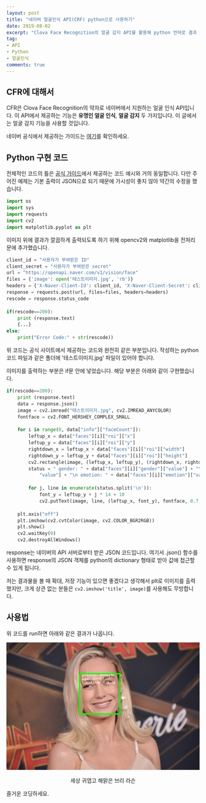 ```yaml
---
layout: post
title: "네이버 얼굴인식 API(CRF) python으로 사용하기"
date: 2019-08-02
excerpt: "Clova Face Recognition의 얼굴 감지 API를 활용해 python 언어로 결과 이미지를 얻어보자"
tag: 
- API
- Python
- 얼굴인식
comments: true
---
```


## CFR에 대해서
CFR은 Clova Face Recognition의 약자로 네이버에서 지원하는 얼굴 인식 API입니다.  이 API에서 제공하는 기능은 **유명인 얼굴 인식**, **얼굴 감지** 두 가지입니다. 이 글에서는 얼굴 감지 기능을 사용할 것입니다.

네이버 공식에서 제공하는 가이드는 [여기](https://developers.naver.com/docs/clova/api/CFR/API_Guide.md)를 확인하세요.

## Python 구현 코드

전체적인 코드의 틀은 [공식 가이드](https://developers.naver.com/docs/clova/api/CFR/API_Guide.md)에서 제공하는 코드 예시와 거의 동일합니다. 다만 주어진 예제는 기본 출력이 JSON으로 되기 때문에 가시성이 좋지 않아 약간의 수정을 했습니다.

```python
import os  
import sys  
import requests  
import cv2  
import matplotlib.pyplot as plt
```

이미지 위에 결과가 깔끔하게 출력되도록 하기 위해 opencv2와 matplotlib을 전처리문에 추가했습니다.

```python
client_id = "사용자가 부여받은 ID"  
client_secret = "사용자가 부여받은 secret"  
url = "https://openapi.naver.com/v1/vision/face"  
files = {'image': open('테스트이미지.jpg', 'rb')}  
headers = {'X-Naver-Client-Id': client_id, 'X-Naver-Client-Secret': client_secret }  
response = requests.post(url, files=files, headers=headers)  
rescode = response.status_code

if(rescode==200):  
    print (response.text)  
    {...}
else:  
    print("Error Code:" + str(rescode))
```

위 코드는 공식 사이트에서 제공하는 코드와 완전히 같은 부분입니다. 
작성하는 python 코드 파일과 같은 폴더에 '테스트이미지.jpg' 파일이 있어야 합니다.

이미지를 출력하는 부분은 if문 안에 넣었습니다. 해당 부분은 아래와 같이 구현했습니다.
```python
if(rescode==200):  
    print (response.text)  
    data = response.json()  
    image = cv2.imread("테스트이미지.jpg", cv2.IMREAD_ANYCOLOR)  
    fontface = cv2.FONT_HERSHEY_COMPLEX_SMALL  
  
    for i in range(0, data["info"]["faceCount"]):  
        leftup_x = data["faces"][i]["roi"]["x"]  
        leftup_y = data["faces"][i]["roi"]["y"]  
        rightdown_x = leftup_x + data["faces"][i]["roi"]["width"]  
        rightdown_y = leftup_y + data["faces"][i]["roi"]["height"]  
        cv2.rectangle(image, (leftup_x, leftup_y), (rightdown_x, rightdown_y), (0, 255, 0), 3)  
        status = " gender: " + data["faces"][i]["gender"]["value"] + "\n age: " + data["faces"][i]["age"][  
            "value"] + "\n emotion: " + data["faces"][i]["emotion"]["value"]  
  
        for j, line in enumerate(status.split('\n')):  
            font_y = leftup_y + j * 14 + 10  
            cv2.putText(image, line, (leftup_x, font_y), fontface, 0.7, (255, 255, 255))  
  
    plt.axis("off")  
    plt.imshow(cv2.cvtColor(image, cv2.COLOR_BGR2RGB))  
    plt.show()  
    cv2.waitKey(0)  
    cv2.destroyAllWindows()
```
response는 네이버의 API 서버로부터 받은 JSON 코드입니다. 여기서 .json() 함수를 사용하면 response의 JSON 객체를 python의 dictionary 형태로 받아 값에 접근할 수 있게 됩니다.

저는 결과물을 볼 때 확대, 저장 기능이 있으면 좋겠다고 생각해서 plt로 이미지를 출력했지만, 크게 상관 없는 분들은 `cv2.imshow('title', image)`를 사용해도 무방합니다.

## 사용법

위 코드를 run하면 아래와 같은 결과가 나옵니다.

![enter image description here](https://github.com/geabal/geabal.github.io/blob/master/_posts/api_result%28brie%29.png?raw=true)
<center> 세상 귀엽고 해맑은 브리 라슨 </center>

즐거운 코딩하세요.
